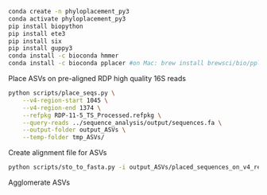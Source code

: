 

```bash
conda create -n phyloplacement_py3
conda activate phyloplacement_py3
pip install biopython
pip install ete3
pip install six
pip install guppy3
conda install -c bioconda hmmer
conda install -c bioconda pplacer #on Mac: brew install brewsci/bio/pplacer
```




Place ASVs on pre-aligned RDP high quality 16S reads

```bash
python scripts/place_seqs.py \
    --v4-region-start 1045 \
    --v4-region-end 1374 \
    --refpkg RDP-11-5_TS_Processed.refpkg \
    --query-reads ../sequence_analysis/output/sequences.fa \
    --output-folder output_ASVs \
    --temp-folder tmp_ASVs/
```

Create alignment file for ASVs

```bash
python scripts/sto_to_fasta.py -i output_ASVs/placed_sequences_on_v4_region.sto -o aligned_asvs/aligned_asvs.fa
```

Agglomerate ASVs
